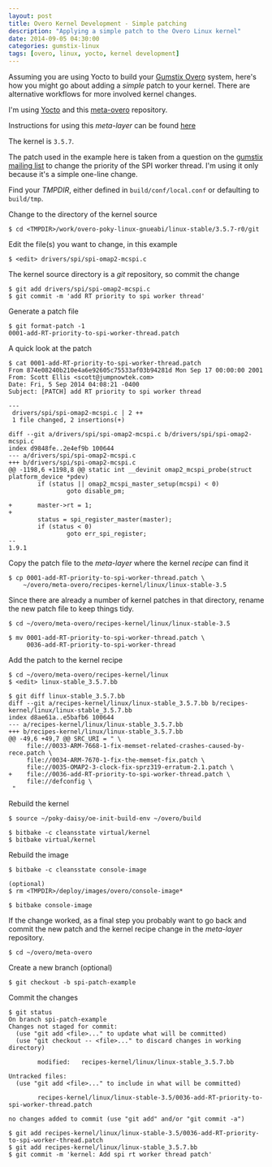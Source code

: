 ```yaml
---
layout: post
title: Overo Kernel Development - Simple patching
description: "Applying a simple patch to the Overo Linux kernel"
date: 2014-09-05 04:30:00
categories: gumstix-linux 
tags: [overo, linux, yocto, kernel development]
---
```


Assuming you are using Yocto to build your [Gumstix Overo][gumstix] system, here's how you might go about adding a *simple* patch to your kernel. There are alternative workflows for more involved kernel changes.

I'm using [Yocto][yocto-project] and this [meta-overo][meta-overo] repository.

Instructions for using this *meta-layer* can be found [here][using-meta-overo]

The kernel is `3.5.7`.

The patch used in the example here is taken from a question on the 
[gumstix mailing list][spi-mailing-list-thread] to change the priority of the SPI worker thread. I'm using it only because it's a simple one-line change.

Find your *TMPDIR*, either defined in `build/conf/local.conf` or defaulting to `build/tmp`.

Change to the directory of the kernel source

    $ cd <TMPDIR>/work/overo-poky-linux-gnueabi/linux-stable/3.5.7-r0/git

Edit the file(s) you want to change, in this example 

    $ <edit> drivers/spi/spi-omap2-mcspi.c

The kernel source directory is a *git* repository, so commit the change

    $ git add drivers/spi/spi-omap2-mcspi.c
    $ git commit -m 'add RT priority to spi worker thread'

Generate a patch file

    $ git format-patch -1
    0001-add-RT-priority-to-spi-worker-thread.patch

A quick look at the patch

    $ cat 0001-add-RT-priority-to-spi-worker-thread.patch
    From 874e08240b210e4a6e92605c75533af03b94281d Mon Sep 17 00:00:00 2001
    From: Scott Ellis <scott@jumpnowtek.com>
    Date: Fri, 5 Sep 2014 04:08:21 -0400
    Subject: [PATCH] add RT priority to spi worker thread
    
    ---
     drivers/spi/spi-omap2-mcspi.c | 2 ++
     1 file changed, 2 insertions(+)
    
    diff --git a/drivers/spi/spi-omap2-mcspi.c b/drivers/spi/spi-omap2-mcspi.c
    index d9848fe..2e4ef9b 100644
    --- a/drivers/spi/spi-omap2-mcspi.c
    +++ b/drivers/spi/spi-omap2-mcspi.c
    @@ -1198,6 +1198,8 @@ static int __devinit omap2_mcspi_probe(struct platform_device *pdev)
            if (status || omap2_mcspi_master_setup(mcspi) < 0)
                    goto disable_pm;
    
    +       master->rt = 1;
    +
            status = spi_register_master(master);
            if (status < 0)
                    goto err_spi_register;
    --
    1.9.1
  
Copy the patch file to the *meta-layer* where the kernel *recipe* can find it

    $ cp 0001-add-RT-priority-to-spi-worker-thread.patch \
        ~/overo/meta-overo/recipes-kernel/linux/linux-stable-3.5

Since there are already a number of kernel patches in that directory, rename the new patch file to keep things tidy.

    $ cd ~/overo/meta-overo/recipes-kernel/linux/linux-stable-3.5

    $ mv 0001-add-RT-priority-to-spi-worker-thread.patch \
         0036-add-RT-priority-to-spi-worker-thread

Add the patch to the kernel recipe

    $ cd ~/overo/meta-overo/recipes-kernel/linux
    $ <edit> linux-stable_3.5.7.bb

    $ git diff linux-stable_3.5.7.bb
    diff --git a/recipes-kernel/linux/linux-stable_3.5.7.bb b/recipes-kernel/linux/linux-stable_3.5.7.bb
    index d8ae61a..e5bafb6 100644
    --- a/recipes-kernel/linux/linux-stable_3.5.7.bb
    +++ b/recipes-kernel/linux/linux-stable_3.5.7.bb
    @@ -49,6 +49,7 @@ SRC_URI = " \
         file://0033-ARM-7668-1-fix-memset-related-crashes-caused-by-rece.patch \
         file://0034-ARM-7670-1-fix-the-memset-fix.patch \
         file://0035-OMAP2-3-clock-fix-sprz319-erratum-2.1.patch \
    +    file://0036-add-RT-priority-to-spi-worker-thread.patch \
         file://defconfig \
     "

Rebuild the kernel

    $ source ~/poky-daisy/oe-init-build-env ~/overo/build

    $ bitbake -c cleansstate virtual/kernel
    $ bitbake virtual/kernel

Rebuild the image

    $ bitbake -c cleansstate console-image
    
    (optional)
    $ rm <TMPDIR>/deploy/images/overo/console-image*
        
    $ bitbake console-image


If the change worked, as a final step you probably want to go back and commit the new patch and the kernel recipe change in the *meta-layer* repository.

    $ cd ~/overo/meta-overo

Create a new branch (optional)

    $ git checkout -b spi-patch-example

Commit the changes

    $ git status
    On branch spi-patch-example
    Changes not staged for commit:
      (use "git add <file>..." to update what will be committed)
      (use "git checkout -- <file>..." to discard changes in working directory)
    
            modified:   recipes-kernel/linux/linux-stable_3.5.7.bb
    
    Untracked files:
      (use "git add <file>..." to include in what will be committed)
    
            recipes-kernel/linux/linux-stable-3.5/0036-add-RT-priority-to-spi-worker-thread.patch
    
    no changes added to commit (use "git add" and/or "git commit -a")

    $ git add recipes-kernel/linux/linux-stable-3.5/0036-add-RT-priority-to-spi-worker-thread.patch
    $ git add recipes-kernel/linux/linux-stable_3.5.7.bb
    $ git commit -m 'kernel: Add spi rt worker thread patch'


[gumstix]: http://www.gumstix.com/
[yocto-project]: https://www.yoctoproject.org/
[meta-overo]: https://github.com/jumpnow/meta-overo
[using-meta-overo]: http://www.jumpnowtek.com/gumstix/overo/Overo-Systems-with-Yocto.html
[spi-mailing-list-thread]: http://gumstix.8.x6.nabble.com/SPI-and-multi-threading-issue-td4969428.html
